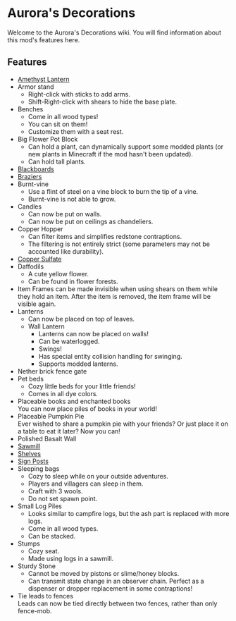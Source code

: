 # Aurora's Decorations

Welcome to the Aurora's Decorations wiki.
You will find information about this mod's features here.

## Features

- [Amethyst Lantern](amethyst_lantern.md)
- Armor stand
  - Right-click with sticks to add arms.
  - Shift-Right-click with shears to hide the base plate.
- Benches
  - Come in all wood types!
  - You can sit on them!
  - Customize them with a seat rest.
- Big Flower Pot Block
  - Can hold a plant, can dynamically support some modded plants (or new plants in Minecraft if the mod hasn't been updated).
  - Can hold tall plants.
- [Blackboards](blackboards.md)
- [Braziers](braziers.md)
- Burnt-vine
  - Use a flint of steel on a vine block to burn the tip of a vine.
  - Burnt-vine is not able to grow.
- Candles
  - Can now be put on walls.
  - Can now be put on ceilings as chandeliers.
- Copper Hopper
  - Can filter items and simplifies redstone contraptions.
  - The filtering is not entirely strict (some parameters may not be accounted like durability).
- [Copper Sulfate](copper_sulfate.md)
- Daffodils
  - A cute yellow flower.
  - Can be found in flower forests.
- Item Frames can be made invisible when using shears on them while they hold an item.
  After the item is removed, the item frame will be visible again.
- Lanterns
  - Can now be placed on top of leaves.
  - Wall Lantern
    - Lanterns can now be placed on walls!
    - Can be waterlogged.
    - Swings!
    - Has special entity collision handling for swinging.
    - Supports modded lanterns.
- Nether brick fence gate
- Pet beds
  - Cozy little beds for your little friends!
  - Comes in all dye colors.
- Placeable books and enchanted books  
  You can now place piles of books in your world!
- Placeable Pumpkin Pie  
  Ever wished to share a pumpkin pie with your friends?
  Or just place it on a table to eat it later?
  Now you can!
- Polished Basalt Wall
- [Sawmill](sawmill.md)
- [Shelves](shelves.md)
- [Sign Posts](sign_posts.md)
- Sleeping bags
  - Cozy to sleep while on your outside adventures.
  - Players and villagers can sleep in them.
  - Craft with 3 wools.
  - Do not set spawn point.
- Small Log Piles
  - Looks similar to campfire logs, but the ash part is replaced with more logs.
  - Come in all wood types.
  - Can be stacked.
- Stumps
  - Cozy seat.
  - Made using logs in a sawmill.
- Sturdy Stone
  - Cannot be moved by pistons or slime/honey blocks.
  - Can transmit state change in an observer chain.
    Perfect as a dispenser or dropper replacement in some contraptions!
- Tie leads to fences  
  Leads can now be tied directly between two fences, rather than only fence-mob.
